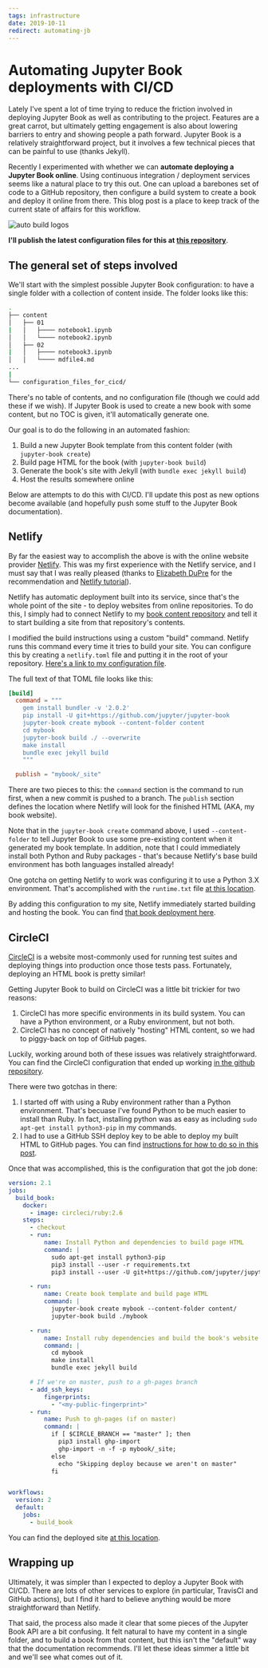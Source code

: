 ```yaml
---
tags: infrastructure
date: 2019-10-11
redirect: automating-jb
---
```


# Automating Jupyter Book deployments with CI/CD

Lately I've spent a lot of time trying to reduce the friction involved
in deploying Jupyter Book as well as contributing to the project.
Features are a great carrot, but ultimately getting engagement is also
about lowering barriers to entry and showing people a path forward.
Jupyter Book is a relatively straightforward project, but it involves
a few technical pieces that can be painful to use (thanks Jekyll).

Recently I experimented with whether we can **automate deploying a Jupyter Book online**.
Using continuous integration / deployment services seems like a natural place
to try this out. One can upload a barebones set of code to a GitHub repository,
then configure a build system to create a book and deploy it online from there.
This blog post is a place to keep track of the current state of affairs for this workflow.

![auto build logos](/images/2019/jb-auto-build.png)

**I'll publish the latest configuration files for this at [this repository](https://github.com/choldgraf/jupyter-book-deploy-demo/)**.

## The general set of steps involved

We'll start with the simplest possible Jupyter Book configuration:
to have a single folder with a collection of content inside. The folder looks
like this:

```bash
.
├── content
│   ├── 01
|   │   ├──── notebook1.ipynb
│   │   └──── notebook2.ipynb
│   ├── 02
|   │   ├──── notebook3.ipynb
│   │   └──── mdfile4.md
...
|
└── configuration_files_for_cicd/
```

There's no table of contents, and no configuration file (though we could add
these if we wish). If Jupyter Book is used to create a new book with some
content, but no TOC is given, it'll automatically generate one.

Our goal is to do the following in an automated fashion:

1. Build a new Jupyter Book template from this content folder (with `jupyter-book create`)
2. Build page HTML for the book (with `jupyter-book build`)
3. Generate the book's site with Jekyll (with `bundle exec jekyll build`)
4. Host the results somewhere online

Below are attempts to do this with CI/CD. I'll update this post
as new options become available (and hopefully push some stuff to
the Jupyter Book documentation).

## Netlify

By far the easiest way to accomplish the above is with the online
website provider [Netlify](https://www.netlify.com). This was my
first experience with the Netlify service, and I must say that I was
really pleased (thanks to [Elizabeth DuPre](https://github.com/emdupre)
for the recommendation and [Netlify tutorial](https://jupyterbook.org/guide/publish/netlify.html)).

Netlify has automatic deployment built into its service, since that's
the whole point of the site - to deploy websites from online repositories.
To do this, I simply had to connect Netlify to my [book content repository](https://github.com/choldgraf/jupyter-book-deploy-demo/)
and tell it to start building a site from that repository's contents.

I modified the build instructions using a custom "build" command.
Netlify runs this command every time it tries to build your site.
You can configure this by creating a `netlify.toml` file and putting it
in the root of your repository. [Here's a link to my configuration file](https://github.com/choldgraf/jupyter-book-deploy-demo/blob/master/netlify.toml).

The full text of that TOML file looks like this:

```toml
[build]
  command = """
    gem install bundler -v '2.0.2'
    pip install -U git+https://github.com/jupyter/jupyter-book
    jupyter-book create mybook --content-folder content
    cd mybook
    jupyter-book build ./ --overwrite
    make install
    bundle exec jekyll build
    """

  publish = "mybook/_site"
```

There are two pieces to this: the `command` section is the command to
run first, when a new commit is pushed to a branch. The `publish` section
defines the location where Netlify will look for the finished HTML (AKA, my book website).

Note that in the `jupyter-book create` command above, I used `--content-folder` to
tell Jupyter Book to use some pre-existing content when it generated my book template.
In addition, note that I could immediately install both Python and Ruby packages - that's
because Netlify's base build environment has both languages installed already!

<!-- #region {"tags": ["popout"]} -->
One gotcha on getting Netlify to work was configuring it to use a Python 3.X environment.
That's accomplished with the `runtime.txt` file [at this location](https://github.com/choldgraf/jupyter-book-deploy-demo/blob/master/runtime.txt).
<!-- #endregion -->

By adding this configuration to my site, Netlify immediately started building
and hosting the book. You can find [that book deployment here](https://jupyter-book-deploy-demo.netlify.com).

## CircleCI

[CircleCI](https://circleci.com) is a website most-commonly used for running
test suites and deploying things into production once those tests pass.
Fortunately, deploying an HTML book is pretty similar!

Getting Jupyter Book to build on CircleCI was a little bit trickier for two
reasons:

1. CircleCI has more specific environments in its build system. You can have a Python
   environment, or a Ruby environment, but not both.
2. CircleCI has no concept of natively "hosting" HTML content, so we had to piggy-back
   on top of GitHub pages.

Luckily, working around both of these issues was relatively straightforward.
You can find the CircleCI configuration that ended up working [in the github repository](https://github.com/choldgraf/jupyter-book-deploy-demo/blob/master/.circleci/config.yml).

There were two gotchas in there:

1. I started off with using a Ruby environment rather than a Python environment.
   That's becuase I've found Python to be much easier to install than Ruby. In fact,
   installing python was as easy as including `sudo apt-get install python3-pip` in
   my commands.
2. I had to use a GitHub SSH deploy key to be able to deploy my built HTML to GitHub
   pages. You can find [instructions for how to do so in this post](https://chrisholdgraf.com/circleci-mirror).

Once that was accomplished, this is the configuration that got the job done:

```yaml
version: 2.1
jobs:
  build_book:
    docker:
      - image: circleci/ruby:2.6
    steps:
      - checkout
      - run:
          name: Install Python and dependencies to build page HTML
          command: |
            sudo apt-get install python3-pip
            pip3 install --user -r requirements.txt
            pip3 install --user -U git+https://github.com/jupyter/jupyter-book.git

      - run:
          name: Create book template and build page HTML
          command: |
            jupyter-book create mybook --content-folder content/
            jupyter-book build ./mybook

      - run:
          name: Install ruby dependencies and build the book's website
          command: |
            cd mybook
            make install
            bundle exec jekyll build

      # If we're on master, push to a gh-pages branch
      - add_ssh_keys:
          fingerprints:
            - "<my-public-fingerprint>"
      - run:
          name: Push to gh-pages (if on master)
          command: |
            if [ $CIRCLE_BRANCH	== "master" ]; then
              pip3 install ghp-import
              ghp-import -n -f -p mybook/_site;
            else
              echo "Skipping deploy because we aren't on master"
            fi


workflows:
  version: 2
  default:
    jobs:
      - build_book
```

You can find the deployed site [at this location](https://github.com/choldgraf/jupyter-book-deploy-demo).

## Wrapping up

Ultimately, it was simpler than I expected to deploy a Jupyter Book with CI/CD.
There are lots of other services to explore (in particular, TravisCI and GitHub actions),
but I find it hard to believe anything would be more straightforward than Netlify.

That said, the process also made it clear that some pieces of the Jupyter Book API
are a bit confusing. It felt natural to have my content in a single folder, and to
build a book from that content, but this isn't the "default" way that the documentation
recommends. I'll let these ideas simmer a little bit and we'll see what comes out of it.

